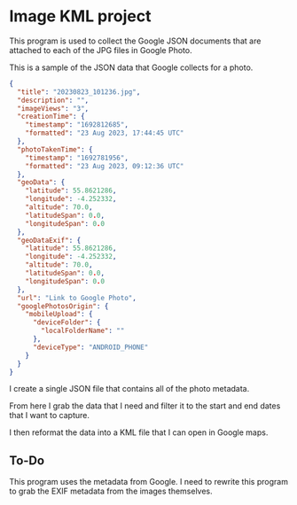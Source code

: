 # Image KML project

This program is used to collect the Google JSON documents that are attached to each of the JPG files in Google Photo.

This is a sample of the JSON data that Google collects for a photo.

```json
{
  "title": "20230823_101236.jpg",
  "description": "",
  "imageViews": "3",
  "creationTime": {
    "timestamp": "1692812685",
    "formatted": "23 Aug 2023, 17:44:45 UTC"
  },
  "photoTakenTime": {
    "timestamp": "1692781956",
    "formatted": "23 Aug 2023, 09:12:36 UTC"
  },
  "geoData": {
    "latitude": 55.8621286,
    "longitude": -4.252332,
    "altitude": 70.0,
    "latitudeSpan": 0.0,
    "longitudeSpan": 0.0
  },
  "geoDataExif": {
    "latitude": 55.8621286,
    "longitude": -4.252332,
    "altitude": 70.0,
    "latitudeSpan": 0.0,
    "longitudeSpan": 0.0
  },
  "url": "Link to Google Photo",
  "googlePhotosOrigin": {
    "mobileUpload": {
      "deviceFolder": {
        "localFolderName": ""
      },
      "deviceType": "ANDROID_PHONE"
    }
  }
}
```

I create a single JSON file that contains all of the photo metadata.

From here I grab the data that I need and filter it to the start and end dates that I want to capture.

I then reformat the data into a KML file that I can open in Google maps.

## To-Do

This program uses the metadata from Google. I need to rewrite this program to grab the EXIF metadata from the images themselves.
